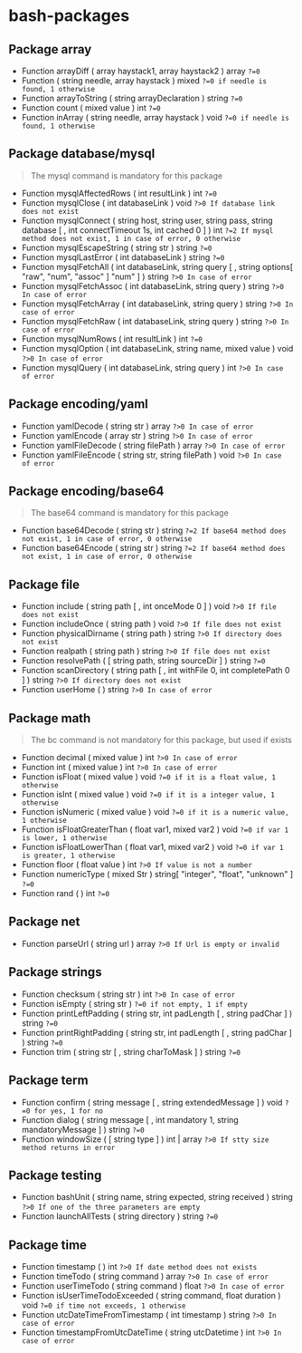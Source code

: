 # bash-packages

## Package array

* Function arrayDiff ( array haystack1, array haystack2 ) array `?=0`
* Function  ( string needle, array haystack ) mixed `?=0 if needle is found, 1 otherwise`
* Function arrayToString ( string arrayDeclaration ) string `?=0`
* Function count ( mixed value ) int `?=0`
* Function inArray ( string needle, array haystack ) void `?=0 if needle is found, 1 otherwise`


## Package database/mysql

> The mysql command is mandatory for this package

* Function mysqlAffectedRows ( int resultLink ) int `?=0`
* Function mysqlClose ( int databaseLink ) void `?>0 If database link does not exist`
* Function mysqlConnect ( string host, string user, string pass, string database [ , int connectTimeout 1s, int cached 0 ] ) int `?=2 If mysql method does not exist, 1 in case of error, 0 otherwise`
* Function mysqlEscapeString ( string str ) string `?=0`
* Function mysqlLastError ( int databaseLink ) string `?=0`
* Function mysqlFetchAll ( int databaseLink, string query [ , string options[ "raw", "num", "assoc" ] "num" ] ) string `?>0 In case of error`
* Function mysqlFetchAssoc ( int databaseLink, string query ) string `?>0 In case of error`
* Function mysqlFetchArray ( int databaseLink, string query ) string `?>0 In case of error`
* Function mysqlFetchRaw ( int databaseLink, string query ) string `?>0 In case of error`
* Function mysqlNumRows ( int resultLink ) int `?=0`
* Function mysqlOption ( int databaseLink, string name, mixed value ) void `?>0 In case of error`
* Function mysqlQuery ( int databaseLink, string query ) int `?>0 In case of error`


## Package encoding/yaml

* Function yamlDecode ( string str ) array `?>0 In case of error`
* Function yamlEncode ( array str ) string `?>0 In case of error`
* Function yamlFileDecode ( string filePath ) array `?>0 In case of error`
* Function yamlFileEncode ( string str, string filePath ) void `?>0 In case of error`


## Package encoding/base64

> The base64 command is mandatory for this package

* Function base64Decode ( string str ) string `?=2 If base64 method does not exist, 1 in case of error, 0 otherwise`
* Function base64Encode ( string str ) string `?=2 If base64 method does not exist, 1 in case of error, 0 otherwise`


## Package file

* Function include ( string path [ , int onceMode 0 ] ) void `?>0 If file does not exist`
* Function includeOnce ( string path ) void `?>0 If file does not exist`
* Function physicalDirname ( string path ) string `?>0 If directory does not exist`
* Function realpath ( string path ) string `?>0 If file does not exist`
* Function resolvePath ( [ string path, string sourceDir ] ) string  `?=0`
* Function scanDirectory ( string path [ , int withFile 0, int completePath 0 ] ) string `?>0 If directory does not exist`
* Function userHome ( ) string `?>0 In case of error`


## Package math

> The bc command is not mandatory for this package, but used if exists

* Function decimal ( mixed value ) int `?>0 In case of error`
* Function int ( mixed value ) int `?>0 In case of error`
* Function isFloat ( mixed value ) void `?=0 if it is a float value, 1 otherwise`
* Function isInt ( mixed value ) void `?=0 if it is a integer value, 1 otherwise`
* Function isNumeric ( mixed value ) void `?=0 if it is a numeric value, 1 otherwise`
* Function isFloatGreaterThan ( float var1, mixed var2 ) void `?=0 if var 1 is lower, 1 otherwise`
* Function isFloatLowerThan ( float var1, mixed var2 ) void `?=0 if var 1 is greater, 1 otherwise`
* Function floor ( float value ) int `?>0 If value is not a number`
* Function numericType ( mixed Str ) string[ "integer", "float", "unknown" ] `?=0`
* Function rand ( ) int `?=0`


## Package net

* Function parseUrl ( string url ) array `?>0 If Url is empty or invalid`


## Package strings

* Function checksum ( string str ) int `?>0 In case of error`
* Function isEmpty ( string str ) `?=0 if not empty, 1 if empty`
* Function printLeftPadding ( string str, int padLength [ , string padChar ] ) string `?=0`
* Function printRightPadding ( string str, int padLength [ , string padChar ] ) string `?=0`
* Function trim ( string str [ , string charToMask ] ) string `?=0`


## Package term

* Function confirm ( string message [ , string extendedMessage ] ) void `?=0 for yes, 1 for no`
* Function dialog ( string message [ , int mandatory 1, string mandatoryMessage ] ) string `?=0`
* Function windowSize ( [ string type ] ) int | array `?>0 If stty size method returns in error`


## Package testing

* Function bashUnit ( string name, string expected, string received ) string `?>0 If one of the three parameters are empty`
* Function launchAllTests ( string directory ) string `?=0`


## Package time

* Function timestamp ( ) int `?>0 If date method does not exists`
* Function timeTodo ( string command ) array `?>0 In case of error`
* Function userTimeTodo ( string command ) float `?>0 In case of error`
* Function isUserTimeTodoExceeded ( string command, float duration ) void `?=0 if time not exceeds, 1 otherwise`
* Function utcDateTimeFromTimestamp ( int timestamp ) string `?>0 In case of error`
* Function timestampFromUtcDateTime ( string utcDatetime ) int `?>0 In case of error`